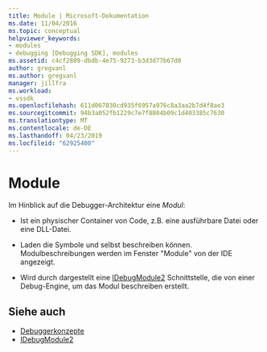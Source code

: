 ```yaml
---
title: Module | Microsoft-Dokumentation
ms.date: 11/04/2016
ms.topic: conceptual
helpviewer_keywords:
- modules
- debugging [Debugging SDK], modules
ms.assetid: c4cf2809-dbdb-4e75-9273-b3d3d77b67d0
author: gregvanl
ms.author: gregvanl
manager: jillfra
ms.workload:
- vssdk
ms.openlocfilehash: 611d067030cd935f6957a976c8a3aa2b7d4f8ae3
ms.sourcegitcommit: 94b3a052fb1229c7e7f8804b09c1d403385c7630
ms.translationtype: MT
ms.contentlocale: de-DE
ms.lasthandoff: 04/23/2019
ms.locfileid: "62925400"
---
```

# <a name="modules"></a>Module
Im Hinblick auf die Debugger-Architektur eine *Modul*:

- Ist ein physischer Container von Code, z.B. eine ausführbare Datei oder eine DLL-Datei.

- Laden die Symbole und selbst beschreiben können. Modulbeschreibungen werden im Fenster "Module" von der IDE angezeigt.

- Wird durch dargestellt eine [IDebugModule2](../../extensibility/debugger/reference/idebugmodule2.md) Schnittstelle, die von einer Debug-Engine, um das Modul beschreiben erstellt.

## <a name="see-also"></a>Siehe auch
- [Debuggerkonzepte](../../extensibility/debugger/debugger-concepts.md)
- [IDebugModule2](../../extensibility/debugger/reference/idebugmodule2.md)